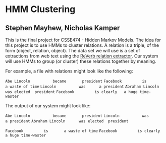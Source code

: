 # HMM Clustering

## Stephen Mayhew, Nicholas Kamper

This is the final project for CSSE474 - Hidden Markov Models. The idea for this project is to use HMMs
to cluster relations. A relation is a triple, of the form (object, relation, object). The data set we will use
is a set of extractions from web text using the [ReVerb relation extractor](http://reverb.cs.washington.edu/). Our
system will use HMMs to group (or cluster) these relations together by meaning. 

For example, a file with relations might look like the following:

`Abe Lincoln	      became	   president`
`Facebook	      is	   a waste of time`
`Lincoln	      was	   a president`
`Abraham Lincoln      was elected  president`
`Facebook	      is clearly   a huge time-waster`

The output of our system might look like:

`Abe Lincoln	      became	   president`
`Lincoln	      was	   a president`
`Abraham Lincoln      was elected  president`

`Facebook	      is	   a waste of time`
`Facebook	      is clearly   a huge time-waster`